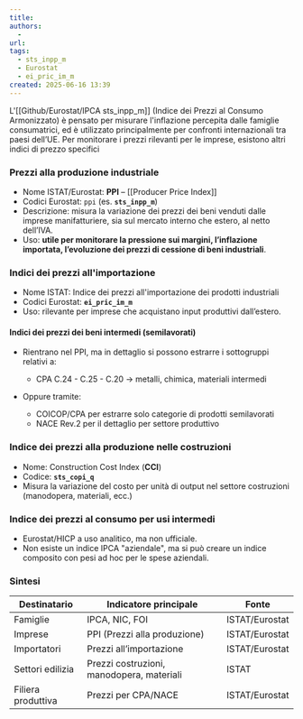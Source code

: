 ```yaml
---
title:
authors:
  - 
url:
tags:
  - sts_inpp_m
  - Eurostat
  - ei_pric_im_m
created: 2025-06-16 13:39
---
```



L'[[Github/Eurostat/IPCA sts_inpp_m]] (Indice dei Prezzi al Consumo Armonizzato) è pensato per misurare l'inflazione percepita dalle famiglie consumatrici, ed è utilizzato principalmente per confronti internazionali tra paesi dell’UE.
Per monitorare i prezzi rilevanti per le imprese, esistono altri indici di prezzo specifici

### Prezzi alla produzione industriale

- Nome ISTAT/Eurostat: **PPI** – [[Producer Price Index]]
- Codici Eurostat: `ppi` (es. **`sts_inpp_m`**)
- Descrizione: misura la variazione dei prezzi dei beni venduti dalle imprese manifatturiere, sia sul mercato interno che estero, al netto dell’IVA.
- Uso: **utile per monitorare la pressione sui margini, l’inflazione importata, l’evoluzione dei prezzi di cessione di beni industriali**.

### Indici dei prezzi all'importazione

- Nome ISTAT: Indice dei prezzi all'importazione dei prodotti industriali
- Codici Eurostat: **`ei_pric_im_m`** 
- Uso: rilevante per imprese che acquistano input produttivi dall’estero.

#### Indici dei prezzi dei beni intermedi (semilavorati)

- Rientrano nel PPI, ma in dettaglio si possono estrarre i sottogruppi relativi a:
    - CPA C.24 - C.25 - C.20 → metalli, chimica, materiali intermedi
        
- Oppure tramite:
    - COICOP/CPA per estrarre solo categorie di prodotti semilavorati
    - NACE Rev.2 per il dettaglio per settore produttivo
        
### Indice dei prezzi alla produzione nelle costruzioni

- Nome: Construction Cost Index (**CCI**)
- Codice: **`sts_copi_q`**
- Misura la variazione del costo per unità di output nel settore costruzioni (manodopera, materiali, ecc.)
    
### Indice dei prezzi al consumo per usi intermedi

- Eurostat/HICP a uso analitico, ma non ufficiale.
- Non esiste un indice IPCA "aziendale", ma si può creare un indice composito con pesi ad hoc per le spese aziendali.
    
### Sintesi

|Destinatario|Indicatore principale|Fonte|
|---|---|---|
|Famiglie|IPCA, NIC, FOI|ISTAT/Eurostat|
|Imprese|PPI (Prezzi alla produzione)|ISTAT/Eurostat|
|Importatori|Prezzi all’importazione|ISTAT/Eurostat|
|Settori edilizia|Prezzi costruzioni, manodopera, materiali|ISTAT|
|Filiera produttiva|Prezzi per CPA/NACE|ISTAT/Eurostat|
